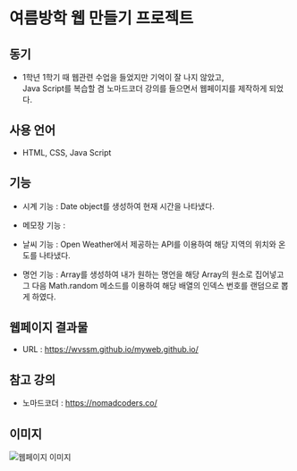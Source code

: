 # 여름방학 웹 만들기 프로젝트

## 동기
* 1학년 1학기 때 웹관련 수업을 들었지만 기억이 잘 나지 않았고,   
 Java Script를 복습할 겸 노마드코더 강의를 들으면서 웹페이지를 제작하게 되었다.


## 사용 언어
* HTML, CSS, Java Script


## 기능
* 시계 기능 : Date object를 생성하여 현재 시간을 나타냈다.   
             
* 메모장 기능 :   
            
* 날씨 기능 : Open Weather에서 제공하는 API를 이용하여 해당 지역의 위치와 온도를 나타냈다.  
          
* 명언 기능 : Array를 생성하여 내가 원하는 명언을 해당 Array의 원소로 집어넣고   
그 다음 Math.random 메소드를 이용하여 해당 배열의 인덱스 번호를 랜덤으로 뽑게 하였다.


## 웹페이지 결과물
* URL : https://wvssm.github.io/myweb.github.io/


## 참고 강의 
* 노마드코더 : https://nomadcoders.co/

## 이미지
![웹페이지 이미지]()
